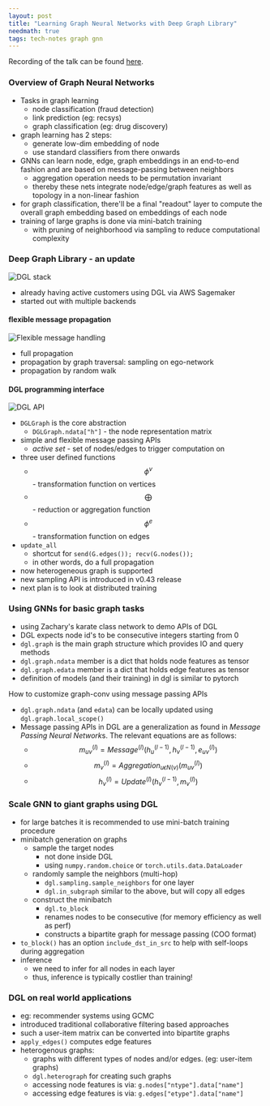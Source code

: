 ```yaml
---
layout: post
title: "Learning Graph Neural Networks with Deep Graph Library"
needmath: true
tags: tech-notes graph gnn
---
```


Recording of the talk can be found [here](https://www.youtube.com/watch?v=bD6S3xUXNds).

### Overview of Graph Neural Networks
- Tasks in graph learning
  - node classification (fraud detection)
  - link prediction (eg: recsys)
  - graph classification (eg: drug discovery)
- graph learning has 2 steps:
  - generate low-dim embedding of node
  - use standard classifiers from there onwards
- GNNs can learn node, edge, graph embeddings in an end-to-end fashion and are
  based on message-passing between neighbors
  - aggregation operation needs to be permutation invariant
  - thereby these nets integrate node/edge/graph features as well as topology in
    a non-linear fashion
- for graph classification, there'll be a final "readout" layer to compute the
  overall graph embedding based on embeddings of each node
- training of large graphs is done via mini-batch training
  - with pruning of neighborhood via sampling to reduce computational complexity

### Deep Graph Library - an update
![DGL stack](/blog/src/assets/dgl/01-dgl-stack.png)
- already having active customers using DGL via AWS Sagemaker
- started out with multiple backends

#### flexible message propagation
![Flexible message handling](/blog/src/assets/dgl/02-flexible-message-handling.png)
- full propagation
- propagation by graph traversal: sampling on ego-network
- propagation by random walk

#### DGL programming interface
![DGL API](/blog/src/assets/dgl/03-dgl-api.png)
- `DGLGraph` is the core abstraction
  - `DGLGraph.ndata["h"]` - the node representation matrix
- simple and flexible message passing APIs
  - *active set* - set of nodes/edges to trigger computation on
- three user defined functions
  - $$\phi^v$$ - transformation function on vertices
  - $$\bigoplus$$ - reduction or aggregation function
  - $$\phi^e$$ - transformation function on edges
- `update_all`
  - shortcut for `send(G.edges()); recv(G.nodes());`
  - in other words, do a full propagation
- now heterogeneous graph is supported
- new sampling API is introduced in v0.43 release
- next plan is to look at distributed training

### Using GNNs for basic graph tasks
- using Zachary's karate class network to demo APIs of DGL
- DGL expects node id's to be consecutive integers starting from 0
- `dgl.graph` is the main graph structure which provides IO and query methods
- `dgl.graph.ndata` member is a dict that holds node features as tensor
- `dgl.graph.edata` member is a dict that holds edge features as tensor
- definition of models (and their training) in dgl is similar to pytorch

How to customize graph-conv using message passing APIs
- `dgl.graph.ndata` (and `edata`) can be locally updated using
  `dgl.graph.local_scope()`
- Message passing APIs in DGL are a generalization as found in
  *Message Passing Neural Network*s. The relevant equations are as follows:
  - $$m_{uv}^{(l)} = Message^{(l)}(h_u^{(l-1)}, h_v^{(l-1)}, e_{uv}^{(l)})$$
  - $$m_v^{(l)} = Aggregation_{u \epsilon N(v)}(m_{uv}^{(l)})$$
  - $$h_v^{(l)} = Update^{(l)}(h_v^{(l-1)}, m_v^{(l)})$$

### Scale GNN to giant graphs using DGL
- for large batches it is recommended to use mini-batch training procedure
- minibatch generation on graphs
  - sample the target nodes
    - not done inside DGL
    - using `numpy.random.choice` or `torch.utils.data.DataLoader`
  - randomly sample the neighbors (multi-hop)
    - `dgl.sampling.sample_neighbors` for one layer
    - `dgl.in_subgraph` similar to the above, but will copy all edges
  - construct the minibatch
    - `dgl.to_block`
    - renames nodes to be consecutive (for memory efficiency as well as perf)
    - constructs a bipartite graph for message passing (COO format)
- `to_block()` has an option `include_dst_in_src` to help with self-loops during
   aggregation
- inference
  - we need to infer for all nodes in each layer
  - thus, inference is typically costlier than training!

### DGL on real world applications
- eg: recommender systems using GCMC
- introduced traditional collaborative filtering based approaches
- such a user-item matrix can be converted into bipartite graphs
- `apply_edges()` computes edge features
- heterogenous graphs:
  - graphs with different types of nodes and/or edges. (eg: user-item graphs)
  - `dgl.heterograph` for creating such graphs
  - accessing node features is via: `g.nodes["ntype"].data["name"]`
  - accessing edge features is via: `g.edges["etype"].data["name"]`
